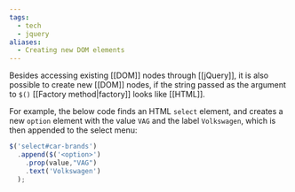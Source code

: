 ```yaml
---
tags:
  - tech
  - jquery
aliases:
  - Creating new DOM elements
---
```

Besides accessing existing [[DOM]] nodes through [[jQuery]], it is also possible to create new [[DOM]] nodes, if the string passed as the argument to `$()` [[Factory method|factory]] looks like [[HTML]].

For example, the below code finds an HTML `select` element, and creates a new `option` element with the value `VAG` and the label `Volkswagen`, which is then appended to the select menu:
```js
$('select#car-brands')
  .append($('<option>')
    .prop(value,"VAG")
    .text('Volkswagen')
  );
```
